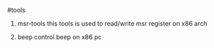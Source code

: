 #tools

1) msr-tools
   this tools is used to read/write msr register on x86 arch

2) beep
   control beep on x86 pc

